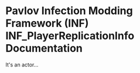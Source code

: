 # Pavlov Infection Modding Framework (INF) INF_PlayerReplicationInfo Documentation

It's an actor...